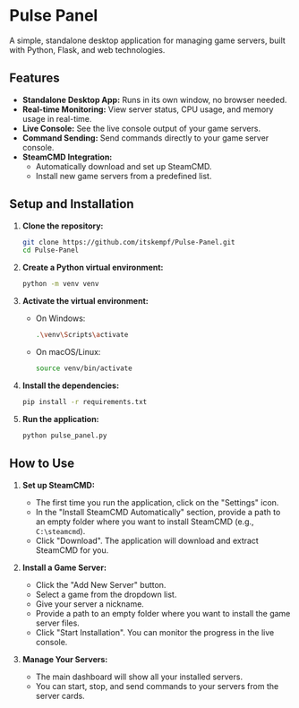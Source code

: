 # Pulse Panel

A simple, standalone desktop application for managing game servers, built with Python, Flask, and web technologies.

## Features

*   **Standalone Desktop App:** Runs in its own window, no browser needed.
*   **Real-time Monitoring:** View server status, CPU usage, and memory usage in real-time.
*   **Live Console:** See the live console output of your game servers.
*   **Command Sending:** Send commands directly to your game server console.
*   **SteamCMD Integration:**
    *   Automatically download and set up SteamCMD.
    *   Install new game servers from a predefined list.

## Setup and Installation

1.  **Clone the repository:**
    ```bash
    git clone https://github.com/itskempf/Pulse-Panel.git
    cd Pulse-Panel
    ```

2.  **Create a Python virtual environment:**
    ```bash
    python -m venv venv
    ```

3.  **Activate the virtual environment:**
    *   On Windows:
        ```bash
        .\venv\Scripts\activate
        ```
    *   On macOS/Linux:
        ```bash
        source venv/bin/activate
        ```

4.  **Install the dependencies:**
    ```bash
    pip install -r requirements.txt
    ```

5.  **Run the application:**
    ```bash
    python pulse_panel.py
    ```

## How to Use

1.  **Set up SteamCMD:**
    *   The first time you run the application, click on the "Settings" icon.
    *   In the "Install SteamCMD Automatically" section, provide a path to an empty folder where you want to install SteamCMD (e.g., `C:\steamcmd`).
    *   Click "Download". The application will download and extract SteamCMD for you.

2.  **Install a Game Server:**
    *   Click the "Add New Server" button.
    *   Select a game from the dropdown list.
    *   Give your server a nickname.
    *   Provide a path to an empty folder where you want to install the game server files.
    *   Click "Start Installation". You can monitor the progress in the live console.

3.  **Manage Your Servers:**
    *   The main dashboard will show all your installed servers.
    *   You can start, stop, and send commands to your servers from the server cards.
